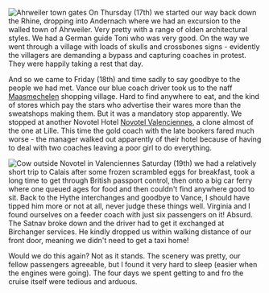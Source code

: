 ![Ahrweiler town gates](DSCF4762.JPG)
On Thursday (17th) we started our way back down the Rhine,
dropping into Andernach where we had an excursion to the walled
town of Ahrweiler.  Very pretty with a range of olden architectural
styles.  We had a German guide Toni who was very good.
On the way we went through a village with loads of
skulls and crossbones signs - evidently the villagers are
demanding a bypass and capturing coaches in protest.  They were
happily taking a rest that day.

And so we came to Friday (18th) and time sadly to say goodbye
to the people we had met.  Vance our blue coach driver took us
to the naff [Maasmechelen](https://www.maasmechelenvillage.com/nl/home)
shopping village.  Hard to find anywhere to eat, and the kind of stores
which pay the stars who advertise their wares more than the
sweatshops making them.  But it was a mandatory stop
apparently.  We stopped at another Novotel Hotel
[Novotel Valenciennes](https://www.accorhotels.com/gb/hotel-0456-novotel-valenciennes/index.shtml), a clone almost of the one at Lille.  This time
the gold coach with the late bookers fared much worse - the manager
walked out apparently of their hotel because of having to deal
with two coaches leaving a poor girl to do everything.

![Cow outside Novotel in Valenciennes](DSCF4790.JPG)
Saturday (19th) we had a relatively short trip to Calais after some
frozen scrambled eggs for breakfast, took
a long time to get through British passport control, then onto a
big car ferry where one queued ages for food and then couldn't find
anywhere good to sit.  Back to the Hythe interchanges and goodbye to
Vance, I should have tipped him more or not at all, never judge these
things well.  Virginia and I found ourselves on a feeder coach with just
six passengers on it!  Absurd.  The Satnav broke down and the driver
had to get it exchanged at Birchanger services.  He kindly dropped
us within walking distance of our front door, meaning we didn't need
to get a taxi home!

Would we do this again?  Not as it stands.  The scenery was
pretty, our fellow passengers agreeable, but I found it very
hard to sleep (easier when the engines were going).  The four days
we spent getting to and fro the cruise itself were tedious and
arduous.

